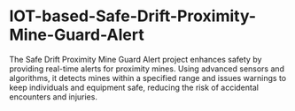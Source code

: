 # IOT-based-Safe-Drift-Proximity-Mine-Guard-Alert
The Safe Drift Proximity Mine Guard Alert project enhances safety by providing real-time alerts for proximity mines. Using advanced sensors and algorithms, it detects mines within a specified range and issues warnings to keep individuals and equipment safe, reducing the risk of accidental encounters and injuries.
